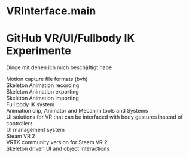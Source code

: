 # VRInterface.main

<h1>GitHub VR/UI/Fullbody IK Experimente</h1>
Dinge mit denen ich mich beschäftigt habe </br>

Motion capture file formats (bvh) </br>
Skeleton Animation recording </br>
Skeleton Animation exporting </br>
Skeleton Animation importing </br>
Full body IK system </br>
Animation clip, Animator and Mecanim tools and Systems </br>
UI solutions for VR that can be interfaced with body gestures instead of controllers </br>
UI management system </br>
Steam VR 2 </br>
VRTK community version for Steam VR 2 </br>
Skeleton driven UI and object Interactions </br> 
